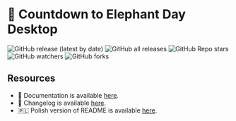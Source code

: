 # 🐘 Countdown to Elephant Day Desktop

![GitHub release (latest by date)](https://img.shields.io/github/v/release/bartekl1/CountdownToElephantDayDesktop?style=flat-square)
![GitHub all releases](https://img.shields.io/github/downloads/bartekl1/CountdownToElephantDayDesktop/total?style=flat-square)
![GitHub Repo stars](https://img.shields.io/github/stars/bartekl1/CountdownToElephantDayDesktop?style=flat-square)
![GitHub watchers](https://img.shields.io/github/watchers/bartekl1/CountdownToElephantDayDesktop?style=flat-square)
![GitHub forks](https://img.shields.io/github/forks/bartekl1/CountdownToElephantDayDesktop?style=flat-square)

## Resources

- 📖 Documentation is available [here](https://github.com/bartekl1/CountdownToElephantDayDesktop/wiki).
- 🧾 Changelog is available [here](CHANGELOG.md).
- 🇵🇱 Polish version of README is available [here](README_PL.md).
